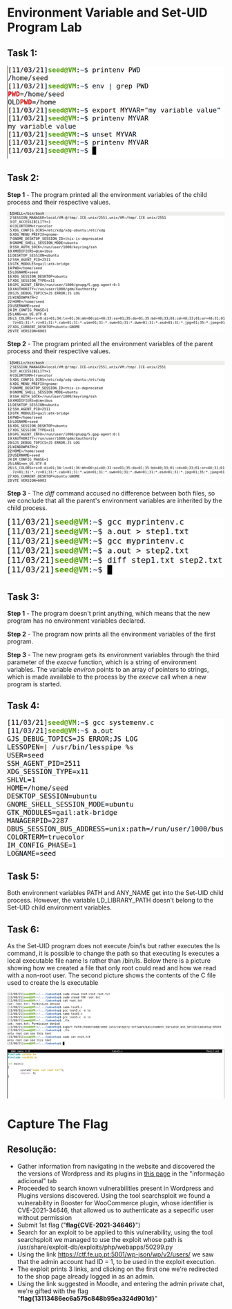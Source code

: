 # Environment Variable and Set-UID Program Lab

## Task 1:

![Task 1 screenshot](images/Lab1Task1.png)

## Task 2:

**Step 1** - The program printed all the environment variables of the child process and their respective values.

![Task 2 Step 1 screenshot](images/Lab1Task2Step1.png)

**Step 2** - The program printed all the environment variables of the parent process and their respective values.

![Task 2 Step 2 screenshot](images/Lab1Task2Step2.png)

**Step 3** - The *diff* command accused no difference between both files, so we conclude that all the parent's environment variables are inherited by the child process.

![Task 2 Step 3 screenshot](images/Lab1Task2Step3.png)

## Task 3:

**Step 1** - The program doesn't print anything, which means that the new program has no environment variables declared.

**Step 2** - The program now prints all the environment variables of the first program.

**Step 3** -  The new program gets its environment variables through the third parameter of the *execve* function, which is a string of environment variables. The variable *environ* points to an array of pointers to strings, which is made available to the process by the *execve* call when a new program is started.

## Task 4:

![Task 4 screenshot](images/Lab1Task4.png)

## Task 5:

Both environment variables PATH and ANY_NAME get into the Set-UID child process. However, the variable LD_LIBRARY_PATH doesn't belong to the Set-UID child environment variables.

## Task 6:

As the Set-UID program does not execute /bin/ls but rather executes the ls command, it is possible to change the path so that executing ls executes a local executable file name ls rather than /bin/ls.
Below there is a picture showing how we created a file that only root could read and how we read with a non-root user.
The second picture shows the contents of the C file used to create the ls executable

![Task 6 screenshot](images/Lab1Task6Step1.png)
![Task 6 screenshot](images/Lab1Task6Step2.png)

# Capture The Flag

## Resolução:

- Gather information from navigating in the website and discovered the the versions of Wordpress and its plugins in [this page](http://ctf-fsi.fe.up.pt:5001/product/wordpress-hosting/) in the "informação adicional" tab
- Proceeded to search known vulnerabilities present in Wordpress and Plugins versions discovered. Using the tool searchsploit we found a vulnerability in Booster for WooCommerce plugin, whose identifier is CVE-2021-34646, that allowed us to authenticate as a sepecific user without permission
- Submit 1st flag ("**flag{CVE-2021-34646}**")
- Search for an exploit to be applied to this vulnerability, using the tool searchsploit we managed to use the exploit whose path is /usr/share/exploit-db/exploits/php/webapps/50299.py
- Using the link https://ctf.fe.up.pt:5001/wp-json/wp/v2/users/ we saw that the admin account had ID = 1, to be used in the exploit execution.
- The exploit prints 3 links, and clicking on the first one we're redirected to the shop page already logged in as an admin.
- Using the link suggested in Moodle, and entering the admin private chat, we're gifted with the flag "**flag{13113486ec6a575c848b95ea324d901d}**"